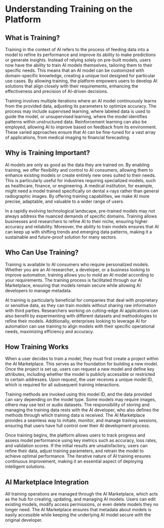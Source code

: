 # Understanding Training on the Platform

## What is Training?

Training in the context of AI refers to the process of feeding data into a model to refine its performance and improve its ability to make predictions or generate insights. Instead of relying solely on pre-built models, users now have the ability to train AI models themselves, tailoring them to their specific needs. This means that an AI model can be customized with domain-specific knowledge, creating a unique tool designed for particular use cases. By allowing training, the platform empowers users to develop AI solutions that align closely with their requirements, enhancing the effectiveness and precision of AI-driven decisions.

Training involves multiple iterations where an AI model continuously learns from the provided data, adjusting its parameters to optimize accuracy. The process may include supervised learning, where labeled data is used to guide the model, or unsupervised learning, where the model identifies patterns within unstructured data. Reinforcement learning can also be employed, allowing AI to improve based on feedback from its environment. These varied approaches ensure that AI can be fine-tuned for a vast array of applications, from medical imaging to financial forecasting.

## Why is Training Important?

AI models are only as good as the data they are trained on. By enabling training, we offer flexibility and control to AI consumers, allowing them to enhance existing models or create entirely new ones suited to their needs. This is particularly useful for industries requiring specialized models, such as healthcare, finance, or engineering. A medical institution, for example, might need a model trained specifically on dental x-rays rather than general radiographic images. By offering training capabilities, we make AI more precise, adaptable, and valuable to a wider range of users.

In a rapidly evolving technological landscape, pre-trained models may not always address the nuanced demands of specific domains. Training allows businesses and researchers to refine AI to their niche, ensuring higher accuracy and reliability. Moreover, the ability to train models ensures that AI can keep up with shifting trends and emerging data patterns, making it a sustainable and future-proof solution for many sectors.

## Who Can Use Training?

Training is available to AI consumers who require personalized models. Whether you are an AI researcher, a developer, or a business looking to improve automation, training allows you to mold an AI model according to your requirements. The training process is facilitated through our AI Marketplace, ensuring that models remain secure while allowing AI developers to manage metadata.

AI training is particularly beneficial for companies that deal with proprietary or sensitive data, as they can train models without sharing raw information with third parties. Researchers working on cutting-edge AI applications can also benefit by experimenting with different datasets and methodologies to refine their models. Additionally, enterprises looking to leverage AI for automation can use training to align models with their specific operational needs, maximizing efficiency and accuracy.

## How Training Works

When a user decides to train a model, they must first create a project within the AI Marketplace. This serves as the foundation for building a new model. Once the project is set up, users can request a new model and define key attributes, including whether the model is publicly accessible or restricted to certain addresses. Upon request, the user receives a unique model ID, which is required for all subsequent training interactions.

Training methods are invoked using this model ID, and the data provided can vary depending on the model type. Some models may require images, others may use text or audio datasets. The responsibility of storing and managing the training data rests with the AI developer, who also defines the methods through which training data is received. The AI Marketplace provides a seamless way to initiate, monitor, and manage training sessions, ensuring that users have full control over their AI development process.

Once training begins, the platform allows users to track progress and assess model performance using key metrics such as accuracy, loss rates, and validation scores. If the initial results are unsatisfactory, users can refine their data, adjust training parameters, and retrain the model to achieve optimal performance. The iterative nature of AI training ensures continuous improvement, making it an essential aspect of deploying intelligent solutions.

## AI Marketplace Integration

All training operations are managed through the AI Marketplace, which acts as the hub for creating, updating, and managing AI models. Users can edit existing models, modify access permissions, or even delete models they no longer need. The AI Marketplace ensures that metadata about models is easily accessible while keeping the underlying AI model secure with the original developer.